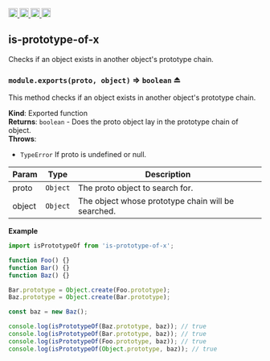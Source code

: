 <a href="https://travis-ci.org/Xotic750/is-prototype-of-x"
   title="Travis status">
<img
   src="https://travis-ci.org/Xotic750/is-prototype-of-x.svg?branch=master"
   alt="Travis status" height="18"/>
</a>
<a href="https://david-dm.org/Xotic750/is-prototype-of-x"
   title="Dependency status">
<img src="https://david-dm.org/Xotic750/is-prototype-of-x.svg"
   alt="Dependency status" height="18"/>
</a>
<a href="https://david-dm.org/Xotic750/is-prototype-of-x#info=devDependencies"
   title="devDependency status">
<img src="https://david-dm.org/Xotic750/is-prototype-of-x/dev-status.svg"
   alt="devDependency status" height="18"/>
</a>
<a href="https://badge.fury.io/js/is-prototype-of-x" title="npm version">
<img src="https://badge.fury.io/js/is-prototype-of-x.svg"
   alt="npm version" height="18"/>
</a>
<a name="module_is-prototype-of-x"></a>

## is-prototype-of-x

Checks if an object exists in another object's prototype chain.

<a name="exp_module_is-prototype-of-x--module.exports"></a>

### `module.exports(proto, object)` ⇒ <code>boolean</code> ⏏

This method checks if an object exists in another object's prototype chain.

**Kind**: Exported function  
**Returns**: <code>boolean</code> - Does the proto object lay in the prototype chain of object.  
**Throws**:

- <code>TypeError</code> If proto is undefined or null.

| Param  | Type                | Description                                        |
| ------ | ------------------- | -------------------------------------------------- |
| proto  | <code>Object</code> | The proto object to search for.                    |
| object | <code>Object</code> | The object whose prototype chain will be searched. |

**Example**

```js
import isPrototypeOf from 'is-prototype-of-x';

function Foo() {}
function Bar() {}
function Baz() {}

Bar.prototype = Object.create(Foo.prototype);
Baz.prototype = Object.create(Bar.prototype);

const baz = new Baz();

console.log(isPrototypeOf(Baz.prototype, baz)); // true
console.log(isPrototypeOf(Bar.prototype, baz)); // true
console.log(isPrototypeOf(Foo.prototype, baz)); // true
console.log(isPrototypeOf(Object.prototype, baz)); // true
```
